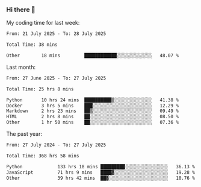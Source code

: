 ### Hi there 👋

My coding time for last week:

<!--START_SECTION:week-->

```txt
From: 21 July 2025 - To: 28 July 2025

Total Time: 38 mins

Other        18 mins         ████████████░░░░░░░░░░░░░   48.07 %
```

<!--END_SECTION:week-->

Last month:

<!--START_SECTION:month-->

```txt
From: 27 June 2025 - To: 27 July 2025

Total Time: 25 hrs 8 mins

Python       10 hrs 24 mins  ██████████▒░░░░░░░░░░░░░░   41.38 %
Docker       3 hrs 5 mins    ███░░░░░░░░░░░░░░░░░░░░░░   12.29 %
Markdown     2 hrs 23 mins   ██▒░░░░░░░░░░░░░░░░░░░░░░   09.49 %
HTML         2 hrs 8 mins    ██░░░░░░░░░░░░░░░░░░░░░░░   08.50 %
Other        1 hr 50 mins    ██░░░░░░░░░░░░░░░░░░░░░░░   07.36 %
```

<!--END_SECTION:month-->

The past year:

<!--START_SECTION:year-->

```txt
From: 27 July 2024 - To: 27 July 2025

Total Time: 368 hrs 58 mins

Python             133 hrs 18 mins █████████░░░░░░░░░░░░░░░░   36.13 %
JavaScript         71 hrs 9 mins   ████▓░░░░░░░░░░░░░░░░░░░░   19.28 %
Other              39 hrs 42 mins  ██▓░░░░░░░░░░░░░░░░░░░░░░   10.76 %
```

<!--END_SECTION:year-->
